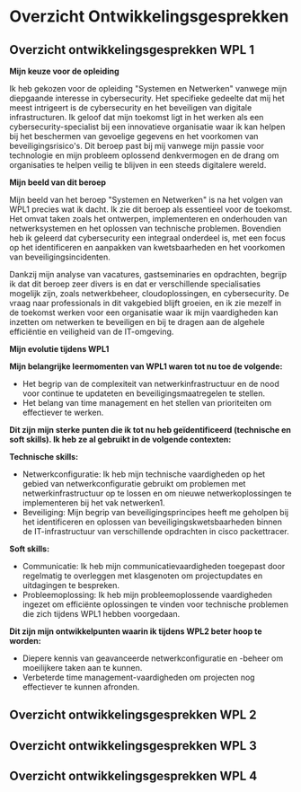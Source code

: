 # Overzicht Ontwikkelingsgesprekken

## Overzicht ontwikkelingsgesprekken WPL 1
**Mijn keuze voor de opleiding**

Ik heb gekozen voor de opleiding "Systemen en Netwerken" vanwege mijn diepgaande interesse in cybersecurity. Het specifieke gedeelte dat mij het meest intrigeert is de cybersecurity en het beveiligen van digitale infrastructuren. Ik geloof dat mijn toekomst ligt in het werken als een cybersecurity-specialist bij een innovatieve organisatie waar ik kan helpen bij het beschermen van gevoelige gegevens en het voorkomen van beveiligingsrisico's. Dit beroep past bij mij vanwege mijn passie voor technologie en mijn probleem oplossend denkvermogen en de drang om organisaties te helpen veilig te blijven in een steeds digitalere wereld.

**Mijn beeld van dit beroep**

Mijn beeld van het beroep "Systemen en Netwerken" is na het volgen van WPL1 precies wat ik dacht. Ik zie dit beroep als essentieel voor de toekomst. Het omvat taken zoals het ontwerpen, implementeren en onderhouden van netwerksystemen en het oplossen van technische problemen. Bovendien heb ik geleerd dat cybersecurity een integraal onderdeel is, met een focus op het identificeren en aanpakken van kwetsbaarheden en het voorkomen van beveiligingsincidenten.

Dankzij mijn analyse van vacatures, gastseminaries en opdrachten, begrijp ik dat dit beroep zeer divers is en dat er verschillende specialisaties mogelijk zijn, zoals netwerkbeheer, cloudoplossingen, en cybersecurity. De vraag naar professionals in dit vakgebied blijft groeien, en ik zie mezelf in de toekomst werken voor een organisatie waar ik mijn vaardigheden kan inzetten om netwerken te beveiligen en bij te dragen aan de algehele efficiëntie en veiligheid van de IT-omgeving.

**Mijn evolutie tijdens WPL1**

**Mijn belangrijke leermomenten van WPL1 waren tot nu toe de volgende:**
- Het begrip van de complexiteit van netwerkinfrastructuur en de nood voor continue te updateten en beveiligingsmaatregelen te stellen.
- Het belang van time management en het stellen van prioriteiten om effectiever te werken.

**Dit zijn mijn sterke punten die ik tot nu heb geïdentificeerd (technische en soft skills). Ik heb ze al gebruikt in de volgende contexten:**

**Technische skills:**
- Netwerkconfiguratie: Ik heb mijn technische vaardigheden op het gebied van netwerkconfiguratie gebruikt om problemen met netwerkinfrastructuur op te lossen en om nieuwe netwerkoplossingen te implementeren bij het vak netwerken1.
- Beveiliging: Mijn begrip van beveiligingsprincipes heeft me geholpen bij het identificeren en oplossen van beveiligingskwetsbaarheden binnen de IT-infrastructuur van verschillende opdrachten in cisco packettracer.

**Soft skills:**
- Communicatie: Ik heb mijn communicatievaardigheden toegepast door regelmatig te overleggen met klasgenoten om projectupdates en uitdagingen te bespreken.
- Probleemoplossing: Ik heb mijn probleemoplossende vaardigheden ingezet om efficiënte oplossingen te vinden voor technische problemen die zich tijdens WPL1 hebben voorgedaan.

**Dit zijn mijn ontwikkelpunten waarin ik tijdens WPL2 beter hoop te worden:**
- Diepere kennis van geavanceerde netwerkconfiguratie en -beheer om moeilijkere taken aan te kunnen.
- Verbeterde time management-vaardigheden om projecten nog effectiever te kunnen afronden.



## Overzicht ontwikkelingsgesprekken WPL 2

## Overzicht ontwikkelingsgesprekken WPL 3

## Overzicht ontwikkelingsgesprekken WPL 4